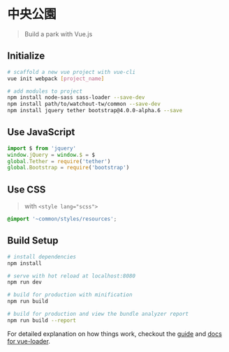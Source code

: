 # 中央公園

> Build a park with Vue.js

## Initialize

``` bash
# scaffold a new vue project with vue-cli
vue init webpack [project_name]

# add modules to project
npm install node-sass sass-loader --save-dev
npm install path/to/watchout-tw/common --save-dev
npm install jquery tether bootstrap@4.0.0-alpha.6 --save
```

## Use JavaScript

``` js
import $ from 'jquery'
window.jQuery = window.$ = $
global.Tether = require('tether')
global.Bootstrap = require('bootstrap')
```

## Use CSS

> with `<style lang="scss">`

``` css
@import '~common/styles/resources';
```

## Build Setup

``` bash
# install dependencies
npm install

# serve with hot reload at localhost:8080
npm run dev

# build for production with minification
npm run build

# build for production and view the bundle analyzer report
npm run build --report
```

For detailed explanation on how things work, checkout the [guide](http://vuejs-templates.github.io/webpack/) and [docs for vue-loader](http://vuejs.github.io/vue-loader).
